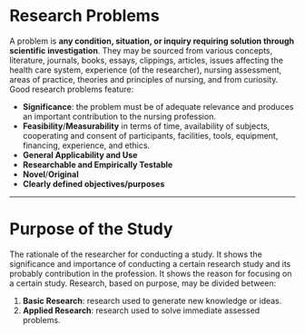 # Research Problems
A problem is **any condition, situation, or inquiry requiring solution through scientific investigation**. They may be sourced from various concepts, literature, journals, books, essays, clippings, articles, issues affecting the health care system, experience (of the researcher), nursing assessment, areas of practice, theories and principles of nursing, and from curiosity. Good research problems feature:
- **Significance**: the problem must be of adequate relevance and produces an important contribution to the nursing profession.
- **Feasibility**/**Measurability** in terms of time, availability of subjects, cooperating and consent of participants, facilities, tools, equipment, financing, experience, and ethics.
- **General Applicability and Use**
- **Researchable and Empirically Testable**
- **Novel**/**Original**
- **Clearly defined objectives/purposes**
___
# Purpose of the Study
The rationale of the researcher for conducting a study. It shows the significance and importance of conducting a certain research study and its probably contribution in the profession. It shows the reason for focusing on a certain study. Research, based on purpose, may be divided between:
1. **Basic Research**: research used to generate new knowledge or ideas.
2. **Applied Research**: research used to solve immediate assessed problems.